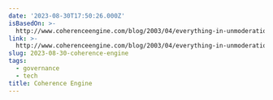 ```yaml
---
date: '2023-08-30T17:50:26.000Z'
isBasedOn: >-
  http://www.coherenceengine.com/blog/2003/04/everything-in-unmoderation-at-clay.html
link: >-
  http://www.coherenceengine.com/blog/2003/04/everything-in-unmoderation-at-clay.html
slug: 2023-08-30-coherence-engine
tags:
  - governance
  - tech
title: Coherence Engine
---
```


